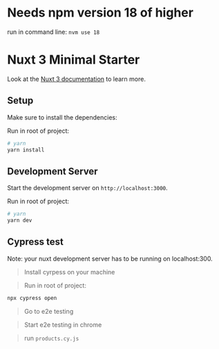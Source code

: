 # Needs npm version 18 of higher

run in command line:
`nvm use 18`

# Nuxt 3 Minimal Starter

Look at the [Nuxt 3 documentation](https://nuxt.com/docs/getting-started/introduction) to learn more.

## Setup

Make sure to install the dependencies:

Run in root of project:

```bash
# yarn
yarn install
```

## Development Server

Start the development server on `http://localhost:3000`.

Run in root of project:

```bash
# yarn
yarn dev
```

## Cypress test

Note: your nuxt development server has to be running on localhost:300.

> Install cyrpess on your machine

> Run in root of project:

```bash
npx cypress open
```

> Go to e2e testing

> Start e2e testing in chrome

> run `products.cy.js`
